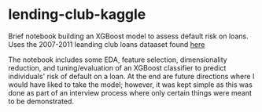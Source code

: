 # lending-club-kaggle
Brief notebook building an XGBoost model to assess default risk on loans. Uses the 2007-2011 leanding club loans dataaset found [here](https://www.kaggle.com/rachitsuccess/lending-club)

The notebook includes some EDA, feature selection, dimensionality reduction, and tuning/evaluation of an XGBoost classifier to predict individuals' risk of default on a loan.  At the end are future directions where I would have liked to take the model; however, it was kept simple as this was done as part of an interview process where only certain things were meant to be demonstrated.
